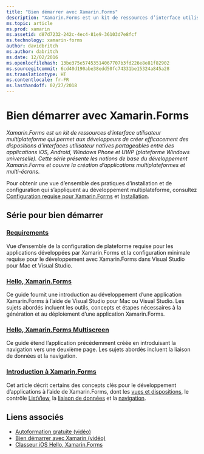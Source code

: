 ```yaml
---
title: "Bien démarrer avec Xamarin.Forms"
description: "Xamarin.Forms est un kit de ressources d’interface utilisateur multiplateforme qui permet aux développeurs de créer efficacement des dispositions d’interface utilisateur natives pouvant être partagées entre les applications iOS, Android, Windows Phone et de plateforme Windows universelle. Cette série présente les notions de base du développement Xamarin.Forms et couvre la création d’applications multiplateformes et multi-écrans."
ms.topic: article
ms.prod: xamarin
ms.assetid: d87d7232-242c-4ec4-81e9-36103d7e8fcf
ms.technology: xamarin-forms
author: davidbritch
ms.author: dabritch
ms.date: 12/02/2016
ms.openlocfilehash: 13be375e57453514067707b3fd226e8e81f82902
ms.sourcegitcommit: 6cd40d190abe38edd50fc74331be15324a845a28
ms.translationtype: HT
ms.contentlocale: fr-FR
ms.lasthandoff: 02/27/2018
---
```

# <a name="getting-started-with-xamarinforms"></a>Bien démarrer avec Xamarin.Forms

_Xamarin.Forms est un kit de ressources d’interface utilisateur multiplateforme qui permet aux développeurs de créer efficacement des dispositions d’interfaces utilisateur natives partageables entre des applications iOS, Android, Windows Phone et UWP (plateforme Windows universelle). Cette série présente les notions de base du développement Xamarin.Forms et couvre la création d’applications multiplateformes et multi-écrans._

Pour obtenir une vue d’ensemble des pratiques d’installation et de configuration qui s’appliquent au développement multiplateforme, consultez [Configuration requise pour Xamarin.Forms](installation.md) et [Installation](~/cross-platform/get-started/installation/index.md).

## <a name="getting-started-series"></a>Série pour bien démarrer

### <a name="requirementsinstallationmd"></a>[Requirements](installation.md)

Vue d’ensemble de la configuration de plateforme requise pour les applications développées par Xamarin.Forms et la configuration minimale requise pour le développement avec Xamarin.Forms dans Visual Studio pour Mac et Visual Studio.

### <a name="hello-xamarinformsxamarin-formsget-startedhello-xamarin-formsindexmd"></a>[Hello, Xamarin.Forms](~/xamarin-forms/get-started/hello-xamarin-forms/index.md)

Ce guide fournit une introduction au développement d’une application Xamarin.Forms à l’aide de Visual Studio pour Mac ou Visual Studio. Les sujets abordés incluent les outils, concepts et étapes nécessaires à la génération et au déploiement d’une application Xamarin.Forms.

### <a name="hello-xamarinforms-multiscreenxamarin-formsget-startedhello-xamarin-forms-multiscreenindexmd"></a>[Hello, Xamarin.Forms Multiscreen](~/xamarin-forms/get-started/hello-xamarin-forms-multiscreen/index.md)

Ce guide étend l’application précédemment créée en introduisant la navigation vers une deuxième page. Les sujets abordés incluent la liaison de données et la navigation.

### <a name="introduction-to-xamarinformsxamarin-formsget-startedintroduction-to-xamarin-formsmd"></a>[Introduction à Xamarin.Forms](~/xamarin-forms/get-started/introduction-to-xamarin-forms.md)

Cet article décrit certains des concepts clés pour le développement d’applications à l’aide de Xamarin.Forms, dont les [vues et dispositions](~/xamarin-forms/get-started/introduction-to-xamarin-forms.md#Views_and_Layouts), le contrôle [ListView](~/xamarin-forms/get-started/introduction-to-xamarin-forms.md#Lists_in_Xamarin_Forms), la [liaison de données](~/xamarin-forms/get-started/introduction-to-xamarin-forms.md#Data_Binding) et la [navigation](~/xamarin-forms/get-started/introduction-to-xamarin-forms.md#Navigation).


## <a name="related-links"></a>Liens associés

- [Autoformation gratuite (vidéo)](https://university.xamarin.com/self-guided)
- [Bien démarrer avec Xamarin (vidéo)](https://developer.xamarin.com/videos/)
- [Classeur iOS Hello, Xamarin.Forms](https://developer.xamarin.com/workbooks/xamarin-forms/getting-started/GettingStartedWithXamarinForms-ios.workbook)
